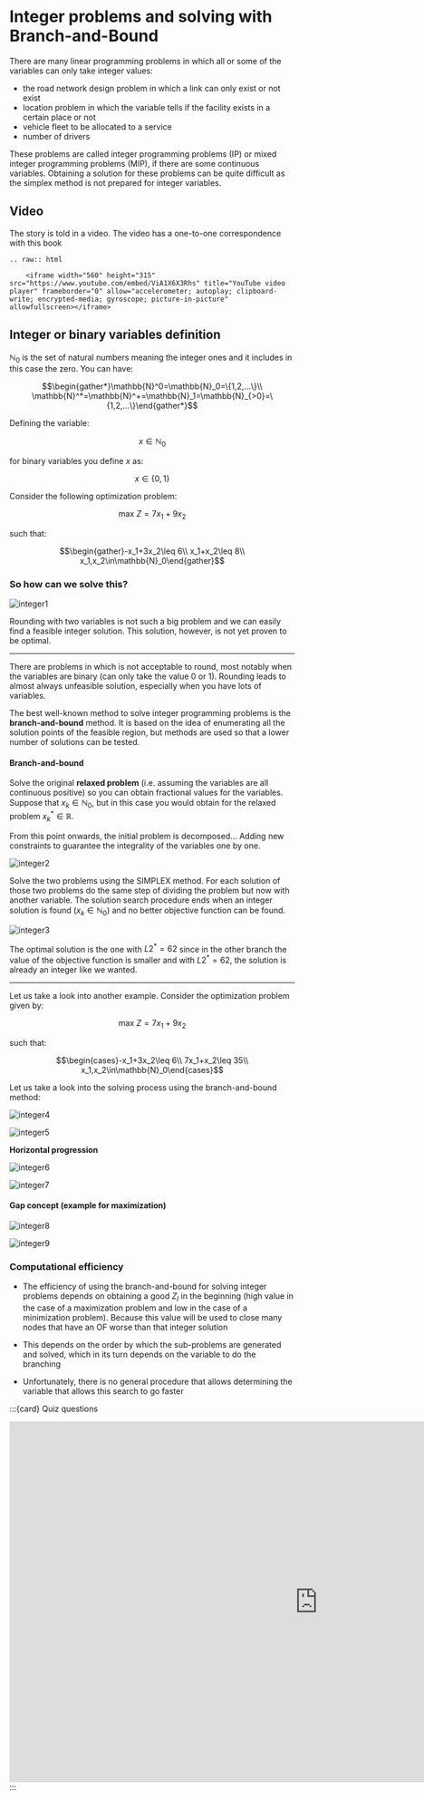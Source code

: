 # Integer problems and solving with Branch-and-Bound

There are many linear programming problems in which all or some of the variables can only take integer values:

* the road network design problem in which a link can only exist or not exist
* location problem in which the variable tells if the facility exists in a certain place or not
* vehicle fleet to be allocated to a service
* number of drivers

These problems are called integer programming problems (IP) or mixed integer programming problems (MIP), if there are some continuous variables. Obtaining a solution for these problems can be quite difficult as the simplex method is not prepared for integer variables.

## Video

The story is told  in a video. The video has a one-to-one correspondence with this book

```{eval-rst}
.. raw:: html

    <iframe width="560" height="315" src="https://www.youtube.com/embed/ViA1X6X3Rhs" title="YouTube video player" frameborder="0" allow="accelerometer; autoplay; clipboard-write; encrypted-media; gyroscope; picture-in-picture" allowfullscreen></iframe>
```

## Integer or binary variables definition

$\mathbb{N}_0$ is the set of natural numbers meaning the integer ones and it includes in this case the zero. You can have:

$$\begin{gather*}\mathbb{N}^0=\mathbb{N}_0=\{1,2,...\}\\ \mathbb{N}^*=\mathbb{N}^+=\mathbb{N}_1=\mathbb{N}_{>0}=\{1,2,...\}\end{gather*}$$

Defining the variable:

$$x\in\mathbb{N}_0$$

for binary variables you define $x$ as:

$$x\in\{0,1\}$$

Consider the following optimization problem:

$$\text{max }Z=7x_1+9x_2$$

such that:

$$\begin{gather}-x_1+3x_2\leq 6\\ x_1+x_2\leq 8\\ x_1,x_2\in\mathbb{N}_0\end{gather}$$

### So how can we solve this?

![integer1](./figs/integer1.png)

Rounding with two variables is not such a big problem and we can easily find a feasible integer solution. This solution, however, is not yet proven to be optimal.

---

There are problems in which is not acceptable to round, most notably when the variables are binary (can only take the value 0 or 1). Rounding leads to almost always unfeasible solution, especially when you have lots of variables.

The best well-known method to solve integer programming problems is the **branch-and-bound** method. It is based on the idea of enumerating all the solution points of the feasible region, but methods are used so that a lower number of solutions can be tested.

#### Branch-and-bound

Solve the original **relaxed problem** (i.e. assuming the variables are all continuous positive) so you can obtain fractional values for the variables. Suppose that $x_k\in\mathbb{N}_0$, but in this case you would obtain for the relaxed problem $x_k^*\in\mathbb{R}$.

From this point onwards, the initial problem is decomposed... Adding new constraints to guarantee the integrality of the variables one by one.

![integer2](./figs/integer2.png)

Solve the two problems using the SIMPLEX method. For each solution of those two problems do the same step of dividing the problem but now with another variable. The solution search procedure ends when an integer solution is found ($x_k\in\mathbb{N}_0$) and no better objective function can be found.

![integer3](./figs/integer3.png)

The optimal solution is the one with $L2^*=62$ since in the other branch the value of the objective function is smaller and with $L2^*=62$, the solution is already an integer like we wanted.

---

Let us take a look into another example. Consider the optimization problem given by:

$$\text{max }Z=7x_1+9x_2$$

such that:

$$\begin{cases}-x_1+3x_2\leq 6\\ 7x_1+x_2\leq 35\\ x_1,x_2\in\mathbb{N}_0\end{cases}$$

Let us take a look into the solving process using the branch-and-bound method:

![integer4](./figs/integer4.png)

![integer5](./figs/integer5.png)

**Horizontal progression**

![integer6](./figs/integer6.png)

![integer7](./figs/integer7.png)

#### Gap concept (example for maximization)

![integer8](./figs/integer8.png)

![integer9](./figs/integer9.png)

### Computational efficiency

* The efficiency of using the branch-and-bound for solving integer problems depends on obtaining a good $Z_I$ in the beginning (high value in the case of a maximization problem and low in the case of a minimization problem). Because this value will be used to close many nodes that have an OF worse than that integer solution

* This depends on the order by which the sub-problems are generated and solved, which in its turn depends on the variable to do the branching

* Unfortunately, there is no general procedure that allows determining the variable that allows this search to go faster

:::{card} Quiz questions
<iframe src="https://tudelft.h5p.com/content/1292123858535891397/embed" aria-label="2_3_4_1_branch_and_bound" width="1088" height="637" frameborder="0" allowfullscreen="allowfullscreen" allow="autoplay *; geolocation *; microphone *; camera *; midi *; encrypted-media *"></iframe><script src="https://tudelft.h5p.com/js/h5p-resizer.js" charset="UTF-8"></script>
:::